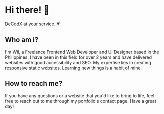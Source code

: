# Hi there! 👋
<a href="https://wildecodx.me/">DeCodX</a> at your service. 💗

<h2>Who am i?</h2> 
<p>I'm Wil, a Freelance Frontend Web Developer and UI Designer based in the Philippines. I have been in this field for over 2 years and have delivered websites with good accessibility and SEO. My expertise lies in creating responsive static websites. Learning new things is a habit of mine.</p>

<h2>How to reach me?</h2> 
<p>If you have any questions or a website that you'd like to bring to life, feel free to reach out to me through my portfolio's contact page. Have a great day!</p>
